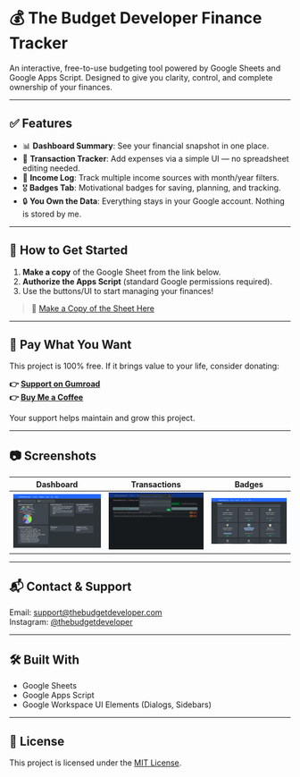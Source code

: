 # 💰 The Budget Developer Finance Tracker

An interactive, free-to-use budgeting tool powered by Google Sheets and Google Apps Script. Designed to give you clarity, control, and complete ownership of your finances.

---

## ✅ Features

- 📊 **Dashboard Summary**: See your financial snapshot in one place.
- 💼 **Transaction Tracker**: Add expenses via a simple UI — no spreadsheet editing needed.
- 💸 **Income Log**: Track multiple income sources with month/year filters.
- 🎖️ **Badges Tab**: Motivational badges for saving, planning, and tracking.
- 🔒 **You Own the Data**: Everything stays in your Google account. Nothing is stored by me.

---

## 🚀 How to Get Started

1. **Make a copy** of the Google Sheet from the link below.
2. **Authorize the Apps Script** (standard Google permissions required).
3. Use the buttons/UI to start managing your finances!

> 📝 [Make a Copy of the Sheet Here](https://link-to-your-copy)

---

## 🙏 Pay What You Want

This project is 100% free. If it brings value to your life, consider donating:

**👉 [Support on Gumroad](https://gumroad.com/yourproduct)**  
**👉 [Buy Me a Coffee](https://buymeacoffee.com/yourhandle)**

Your support helps maintain and grow this project.

---

## 📷 Screenshots

| Dashboard | Transactions | Badges |
|----------|--------------|--------|
| ![Dashboard](./screenshots/dashboard.png) | ![Transactions](./screenshots/transactions.png) | ![Badges](./screenshots/badges.png) |

---

## 📬 Contact & Support

Email: [support@thebudgetdeveloper.com](mailto:support@thebudgetdeveloper.com)  
Instagram: [@thebudgetdeveloper](https://instagram.com/thebudgetdeveloper)

---

## 🛠 Built With

- Google Sheets
- Google Apps Script
- Google Workspace UI Elements (Dialogs, Sidebars)

---

## 📜 License

This project is licensed under the [MIT License](LICENSE).
